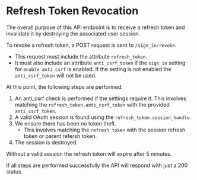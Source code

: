 # Refresh Token Revocation

The overall purpose of this API endpoint is to receive a refresh token and invalidate it by destroying the associated user session.

To revoke a refresh token, a POST request is sent to `/sign_in/revoke`. 
  - This request must include the attribute `refresh_token`. 
  - It must also include an attribute `anti_csrf_token` if the `sign_in` setting for `enable_anti_csrf` is enabled. If the setting is not enabled the `anti_csrf_token` will not be used.

At this point, the following steps are performed:

1) An anti_csrf check is performed if the settings require it. This involves matching the `refresh_token.anti_csrf_token` with the provided `anti_csrf_token`.
2) A valid OAuth session is found using the `refresh_token.session_handle`.
3) We ensure there has been no token theft. 
     - This involves matching the `refresh_token` with the session refresh token or parent refersh token.
4) The session is destroyed.

Without a valid session the refresh token will expire after 5 minutes.

If all steps are performed successfully the API will respond with just a 200 status.
